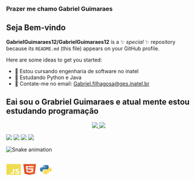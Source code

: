 ### Prazer me chamo Gabriel Guimaraes
## Seja Bem-vindo


**GabrielGuimaraes12/GabrielGuimaraes12** is a ✨ _special_ ✨ repository because its `README.md` (this file) appears on your GitHub profile.

Here are some ideas to get you started:

- 🔭 Estou cursando engenharia de software no inatel
- 🌱 Estudando Python e Java
- 👯 Contate-me no email: Gabriel.filhagosa@ges.inatel.br

## Eai sou o Grabriel Guimaraes e atual mente estou estudando programação
<div align="center">
  <a href="https://github.com/GabrielGuimaraes12">
  <img height="175em" src="https://github-readme-stats.vercel.app/api?username=luis-vilela1337&show_icons=true&theme=dark&include_all_commits=true&count_private=true"/>
  <img height="175em" src="https://github-readme-stats.vercel.app/api/top-langs/?username=GabrielGuimaraes12&layout=compact&langs_count=7&theme=dark"/>
</div>

  <a href="https://www.instagram.com/gabriel_guima12/" target="_blank"><img src="https://img.shields.io/badge/-Instagram-%23E4405F?style=for-the-badge&logo=instagram&logoColor=white" target="_blank"></a>
 	<a href="https://www.twitch.tv/guimatw" target="_blank"><img src="https://img.shields.io/badge/Twitch-9146FF?style=for-the-badge&logo=twitch&logoColor=white" target="_blank"></a>
  <a href = "mailto:Gabriel.filhagosa@ges.inatel.br"><img src="https://img.shields.io/badge/-Gmail-%23333?style=for-the-badge&logo=gmail&logoColor=white" target="_blank"></a>
  <a href="https://www.linkedin.com/in/rafaella-ballerini-45875016a" target="_blank"><img src="https://img.shields.io/badge/-LinkedIn-%230077B5?style=for-the-badge&logo=linkedin&logoColor=white" target="_blank"></a> 
  
</div>


![Snake animation](https://github.com/rafaballerini2/rafaballerini2/blob/output/github-contribution-grid-snake.svg)



<div style="display: inline_block"><br>
  <img align="center" alt="Rafa-Js" height="30" width="40" src="https://raw.githubusercontent.com/devicons/devicon/master/icons/javascript/javascript-plain.svg">
  <img align="center" alt="Rafa-HTML" height="30" width="40" src="https://raw.githubusercontent.com/devicons/devicon/master/icons/html5/html5-original.svg">
  <img align="center" alt="Rafa-Python" height="30" width="40" src="https://raw.githubusercontent.com/devicons/devicon/master/icons/python/python-original.svg">

   
